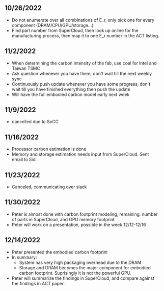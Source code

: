 ## 10/26/2022

- Do not enumerate over all combinations of E_r, only pick one for every component (DRAM/CPU/GPU/storage...)
- Find part number from SuperCloud, then look up online for the manufacturing process, then map it to one E_r number in the ACT listing.

## 11/2/2022

- When determining the carbon intensity of the fab, use coal for Intel and Taiwan TSMC
- Ask question whenever you have them, don't wait till the next weekly sync
- Continuously push update whenever you have some progress, don't wait till you have finished everything then push the update
- Will have the full embodied carbon model early next week

## 11/9/2022

- cancelled due to SoCC

## 11/16/2022

- Processor carbon estimation is done
- Memory and storage estimation needs input from SuperCloud. Sent email to Sid.

## 11/23/2022

- Canceled, communicating over slack

## 11/30/2022

- Peter is almost done with carbon footprint modeling, remaining: number of parts in SuperCloud, and GPU memory footprint
- Peter will work on a presentation, possible in the week 12/12-12/16

## 12/14/2022

- Peter presented the embodied carbon footprint
- In summary: 
  - System has very high packaging overhead due to the DRAM
  - Storage and DRAM becomes the major component for embodied carbon footprint. Suprisingly it is not the powerful GPU.
- Peter will summarize the findings in SuperCloud, and compare against the findings in ACT paper.
